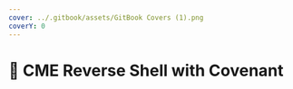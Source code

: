```yaml
---
cover: ../.gitbook/assets/GitBook Covers (1).png
coverY: 0
---
```


# 🔴 CME Reverse Shell with Covenant

